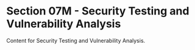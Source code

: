 # Section 07M - Security Testing and Vulnerability Analysis
Content for Security Testing and Vulnerability Analysis.